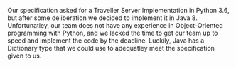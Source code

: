 Our specification asked for a Traveller Server Implementation in Python 3.6, but after some deliberation we decided to implement it in Java 8.
Unfortunatley, our team does not have any experience in Object-Oriented programming with Python, and we lacked the time to get our team up to 
speed and implement the code by the deadline. Luckily, Java has a Dictionary type that we could use to adequatley meet the specification given to us. 
